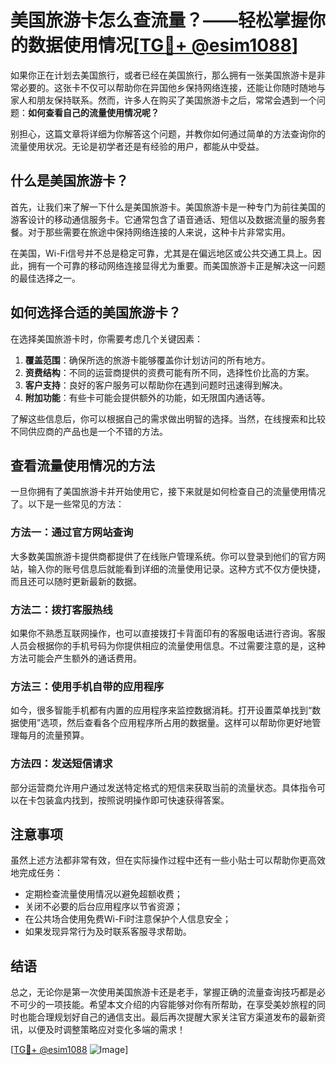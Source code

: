 # 美国旅游卡怎么查流量？——轻松掌握你的数据使用情况[[TG💪+ @esim1088](https://t.me/s/esim1088)]

如果你正在计划去美国旅行，或者已经在美国旅行，那么拥有一张美国旅游卡是非常必要的。这张卡不仅可以帮助你在异国他乡保持网络连接，还能让你随时随地与家人和朋友保持联系。然而，许多人在购买了美国旅游卡之后，常常会遇到一个问题：**如何查看自己的流量使用情况呢？**

别担心，这篇文章将详细为你解答这个问题，并教你如何通过简单的方法查询你的流量使用状况。无论是初学者还是有经验的用户，都能从中受益。

## 什么是美国旅游卡？

首先，让我们来了解一下什么是美国旅游卡。美国旅游卡是一种专门为前往美国的游客设计的移动通信服务卡。它通常包含了语音通话、短信以及数据流量的服务套餐。对于那些需要在旅途中保持网络连接的人来说，这种卡片非常实用。

在美国，Wi-Fi信号并不总是稳定可靠，尤其是在偏远地区或公共交通工具上。因此，拥有一个可靠的移动网络连接显得尤为重要。而美国旅游卡正是解决这一问题的最佳选择之一。

## 如何选择合适的美国旅游卡？

在选择美国旅游卡时，你需要考虑几个关键因素：

1. **覆盖范围**：确保所选的旅游卡能够覆盖你计划访问的所有地方。
2. **资费结构**：不同的运营商提供的资费可能有所不同，选择性价比高的方案。
3. **客户支持**：良好的客户服务可以帮助你在遇到问题时迅速得到解决。
4. **附加功能**：有些卡可能会提供额外的功能，如无限国内通话等。

了解这些信息后，你可以根据自己的需求做出明智的选择。当然，在线搜索和比较不同供应商的产品也是一个不错的方法。

## 查看流量使用情况的方法

一旦你拥有了美国旅游卡并开始使用它，接下来就是如何检查自己的流量使用情况了。以下是一些常见的方法：

### 方法一：通过官方网站查询

大多数美国旅游卡提供商都提供了在线账户管理系统。你可以登录到他们的官方网站，输入你的账号信息后就能看到详细的流量使用记录。这种方式不仅方便快捷，而且还可以随时更新最新的数据。

### 方法二：拨打客服热线

如果你不熟悉互联网操作，也可以直接拨打卡背面印有的客服电话进行咨询。客服人员会根据你的手机号码为你提供相应的流量使用信息。不过需要注意的是，这种方法可能会产生额外的通话费用。

### 方法三：使用手机自带的应用程序

如今，很多智能手机都有内置的应用程序来监控数据消耗。打开设置菜单找到“数据使用”选项，然后查看各个应用程序所占用的数据量。这样可以帮助你更好地管理每月的流量预算。

### 方法四：发送短信请求

部分运营商允许用户通过发送特定格式的短信来获取当前的流量状态。具体指令可以在卡包装盒内找到，按照说明操作即可快速获得答案。

## 注意事项

虽然上述方法都非常有效，但在实际操作过程中还有一些小贴士可以帮助你更高效地完成任务：

- 定期检查流量使用情况以避免超额收费；
- 关闭不必要的后台应用程序以节省资源；
- 在公共场合使用免费Wi-Fi时注意保护个人信息安全；
- 如果发现异常行为及时联系客服寻求帮助。

## 结语

总之，无论你是第一次使用美国旅游卡还是老手，掌握正确的流量查询技巧都是必不可少的一项技能。希望本文介绍的内容能够对你有所帮助，在享受美妙旅程的同时也能合理规划好自己的通信支出。最后再次提醒大家关注官方渠道发布的最新资讯，以便及时调整策略应对变化多端的需求！

[[TG💪+ @esim1088](https://t.me/s/esim1088) ![Image](https://i.postimg.cc/4NQfJmqS/Snipaste-2025-05-13-00-14-12.png)]
